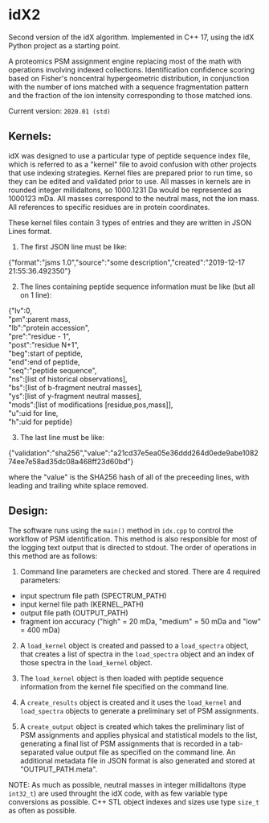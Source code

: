 # idX2
Second version of the idX algorithm. Implemented in C++ 17, using the idX Python project as a starting point.

A proteomics PSM assignment engine replacing most of the math with operations involving indexed collections. Identification confidence scoring based on Fisher's noncentral hypergeometric distribution, in conjunction with the number of ions matched with a sequence fragmentation pattern and the fraction of the ion intensity corresponding to those matched ions.

Current version: `2020.01 (std)`

## Kernels:

idX was designed to use a particular type of peptide sequence index file, which is referred to as a "kernel" file to avoid confusion with other projects that use indexing strategies. Kernel files are prepared prior to run time, so they can be edited and validated prior to use. All masses in kernels are in rounded integer millidaltons, so 1000.1231 Da would be represented as 1000123 mDa. All masses correspond to the neutral mass, not the ion mass. All references to specific residues are in protein coordinates. 

These kernel files contain 3 types of entries and they are written in JSON Lines format.

1. The first JSON line must be like:

{"format":"jsms 1.0","source":"some description","created":"2019-12-17 21:55:36.492350"}

2. The lines containing peptide sequence information must be like (but all on 1 line):

{"lv":0,<br />
   "pm":parent mass,<br />
   "lb":"protein accession",<br />
   "pre":"residue - 1",<br />
   "post":"residue N+1",<br />
   "beg":start of peptide,<br />
   "end":end of peptide,<br />
   "seq":"peptide sequence",<br />
   "ns":[list of historical observations],<br />
   "bs":[list of b-fragment neutral masses],<br />
   "ys":[list of y-fragment neutral masses],<br />
   "mods":[list of modifications [residue,pos,mass]],<br />
   "u":uid for line,<br />
   "h":uid for peptide}<br />

3. The last line must be like:

  {"validation":"sha256","value":"a21cd37e5ea05e36ddd264d0ede9abe108274ee7e58ad35dc08a468ff23d60bd"}

where the "value" is the SHA256 hash of all of the preceeding lines, with leading and trailing white splace removed.
  
## Design:

The software runs using the `main()` method in `idx.cpp` to control the workflow of PSM identification. This method is also responsible for most of the logging text output that is directed to stdout. The order of operations in this method are as follows:

1. Command line parameters are checked and stored. There are 4 required parameters:
- input spectrum file path (SPECTRUM_PATH)
- input kernel file path  (KERNEL_PATH)
- output file path (OUTPUT_PATH)
- fragment ion accuracy ("high" = 20 mDa, "medium" = 50 mDa and "low" = 400 mDa)

2. A `load_kernel` object is created and passed to a `load_spectra` object, that creates a list of spectra in the `load_spectra` object and an index of those spectra in the `load_kernel` object.

3. The `load_kernel` object is then loaded with peptide sequence information from the kernel file specified on the command line.

4. A `create_results` object is created and it uses the `load_kernel` and `load_spectra` objects to generate a preliminary set of PSM assignments.

5. A `create_output` object is created which takes the preliminary list of PSM assignments and applies physical and statistical models to the list, generating a final list of PSM assignments that is recorded in a tab-separated value output file as specified on the command line. An additional metadata file in JSON format is also generated and stored at "OUTPUT_PATH.meta".

NOTE: As much as possible, neutral masses in integer millidaltons (type `int32_t`) are used throught the idX code, with as few variable type conversions as possible. C++ STL object indexes and sizes use type `size_t` as often as possible.
